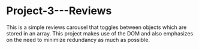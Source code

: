 # Project-3---Reviews

This is a simple reviews carousel that toggles between objects which are stored in an array.
This project makes use of the DOM and also emphasizes on the need to minimize redundancy as much as possible. 
